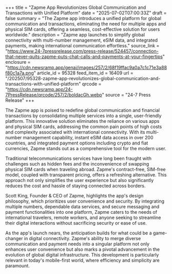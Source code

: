 +++
title = "Zapme App Revolutionizes Global Communication and Transactions with Unified Platform"
date = "2025-07-02T07:00:33Z"
draft = false
summary = "The Zapme app introduces a unified platform for global communication and transactions, eliminating the need for multiple apps and physical SIM cards, offering a seamless, cost-effective solution for users worldwide."
description = "Zapme app launches to simplify global connectivity with multi-number management, eSIM data, and integrated payments, making international communication effortless."
source_link = "https://www.24-7pressrelease.com/press-release/524457/connection-that-never-quits-zapme-puts-chat-calls-and-payments-at-your-fingertips"
enclosure = "https://cdn.newsramp.app/genai/images/257/2/68f19ffac9a0a7c1c71e3a88f80c1a7a.png"
article_id = 95328
feed_item_id = 16409
url = "/202507/95328-zapme-app-revolutionizes-global-communication-and-transactions-with-unified-platform"
qrcode = "https://cdn.newsramp.app/24-7PressRelease/qrcode/257/2/boldacGh.webp"
source = "24-7 Press Release"
+++

<p>The Zapme app is poised to redefine global communication and financial transactions by consolidating multiple services into a single, user-friendly platform. This innovative solution eliminates the reliance on various apps and physical SIM cards, addressing the common pain points of high costs and complexity associated with international connectivity. With its multi-number management capability, instant eSIM data access in over 200 countries, and integrated payment options including crypto and fiat currencies, Zapme stands out as a comprehensive tool for the modern user.</p><p>Traditional telecommunications services have long been fraught with challenges such as hidden fees and the inconvenience of swapping physical SIM cards when traveling abroad. Zapme's contract-free, SIM-free model, coupled with transparent pricing, offers a refreshing alternative. This approach not only simplifies the user experience but also significantly reduces the cost and hassle of staying connected across borders.</p><p>Scott King, Founder & CEO of Zapme, highlights the app's design philosophy, which prioritizes user convenience and security. By integrating multiple numbers, dependable data services, and secure messaging and payment functionalities into one platform, Zapme caters to the needs of international travelers, remote workers, and anyone seeking to streamline their digital interactions without sacrificing security or ease of use.</p><p>As the app's launch nears, the anticipation builds for what could be a game-changer in digital connectivity. Zapme's ability to merge diverse communication and payment needs into a singular platform not only enhances user convenience but also marks a pivotal advancement in the evolution of global digital infrastructure. This development is particularly relevant in today's mobile-first world, where efficiency and simplicity are paramount.</p>